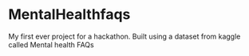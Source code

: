 # MentalHealthfaqs

My first ever project for a hackathon. Built using a dataset from kaggle called Mental health FAQs
